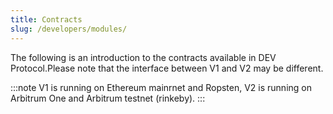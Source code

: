 ```yaml
---
title: Contracts
slug: /developers/modules/
---
```


The following is an introduction to the contracts available in DEV Protocol.Please note that the interface between V1 and V2 may be different.

:::note
V1 is running on Ethereum mainrnet and Ropsten, V2 is running on Arbitrum One and Arbitrum testnet (rinkeby).
:::
